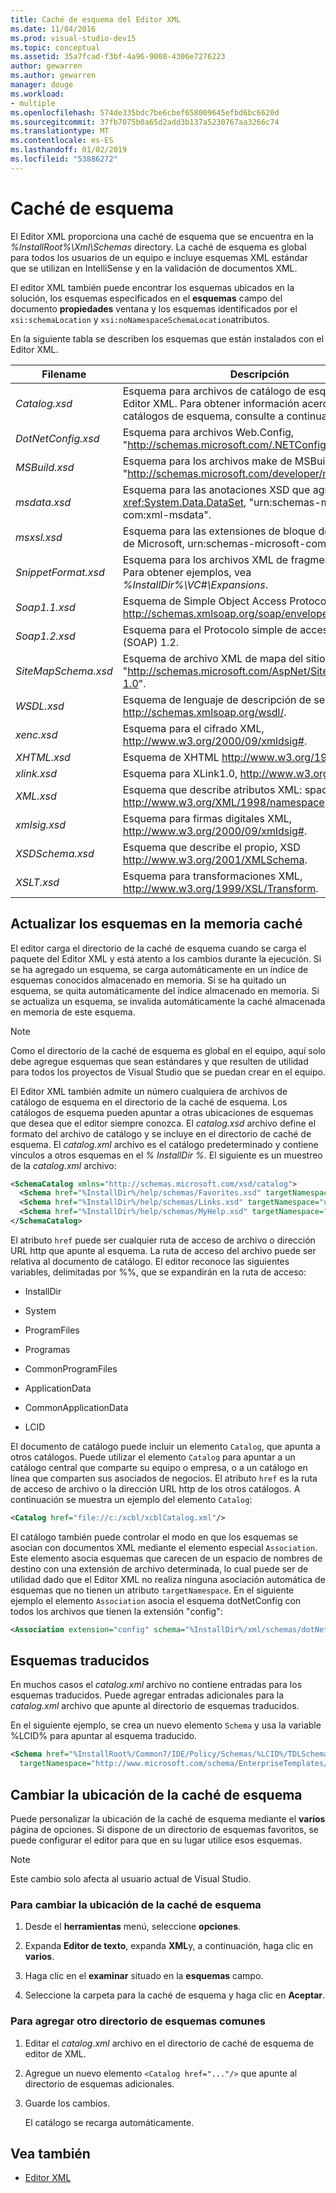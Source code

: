 ```yaml
---
title: Caché de esquema del Editor XML
ms.date: 11/04/2016
ms.prod: visual-studio-dev15
ms.topic: conceptual
ms.assetid: 35a7fcad-f3bf-4a96-9008-4306e7276223
author: gewarren
ms.author: gewarren
manager: douge
ms.workload:
- multiple
ms.openlocfilehash: 574de335bdc7be6cbef658009645efbd6bc6620d
ms.sourcegitcommit: 37fb7075b0a65d2add3b137a5230767aa3266c74
ms.translationtype: MT
ms.contentlocale: es-ES
ms.lasthandoff: 01/02/2019
ms.locfileid: "53886272"
---
```

# <a name="schema-cache"></a>Caché de esquema

El Editor XML proporciona una caché de esquema que se encuentra en la *%InstallRoot%\Xml\Schemas* directory. La caché de esquema es global para todos los usuarios de un equipo e incluye esquemas XML estándar que se utilizan en IntelliSense y en la validación de documentos XML.

El editor XML también puede encontrar los esquemas ubicados en la solución, los esquemas especificados en el **esquemas** campo del documento **propiedades** ventana y los esquemas identificados por el `xsi:schemaLocation` y `xsi:noNamespaceSchemaLocation`atributos.

En la siguiente tabla se describen los esquemas que están instalados con el Editor XML.


| Filename | Descripción |
|-| - |
| *Catalog.xsd* | Esquema para archivos de catálogo de esquema del Editor XML. Para obtener información acerca de los catálogos de esquema, consulte a continuación. |
| *DotNetConfig.xsd* | Esquema para archivos Web.Config, "<http://schemas.microsoft.com/.NETConfiguration/v2.0>". |
| *MSBuild.xsd* | Esquema para los archivos make de MSBuild, "<http://schemas.microsoft.com/developer/msbuild/2003>". |
| *msdata.xsd* | Esquema para las anotaciones XSD que agrega la clase <xref:System.Data.DataSet>, "urn:schemas-microsoft-com:xml-msdata". |
| *msxsl.xsd* | Esquema para las extensiones de bloque de script XSLT de Microsoft, urn:schemas-microsoft-com:xslt. |
| *SnippetFormat.xsd* | Esquema para los archivos XML de fragmento de código. Para obtener ejemplos, vea *%InstallDir%\VC#\Expansions*. |
| *Soap1.1.xsd* | Esquema de Simple Object Access Protocol (SOAP) 1.1, http://schemas.xmlsoap.org/soap/envelope/. |
| *Soap1.2.xsd* | Esquema para el Protocolo simple de acceso a objetos (SOAP) 1.2. |
| *SiteMapSchema.xsd* | Esquema de archivo XML de mapa del sitio ASP.NET, "<http://schemas.microsoft.com/AspNet/SiteMap-File-1.0>". |
| *WSDL.xsd* | Esquema de lenguaje de descripción de servicios Web, http://schemas.xmlsoap.org/wsdl/. |
| *xenc.xsd* | Esquema para el cifrado XML, http://www.w3.org/2000/09/xmldsig#. |
| *XHTML.xsd* | Esquema de XHTML http://www.w3.org/1999/xhtml. |
| *xlink.xsd* | Esquema para XLink1.0, http://www.w3.org/1999/xlink. |
| *XML.xsd* | Esquema que describe atributos XML: space y XML: lang, http://www.w3.org/XML/1998/namespace. |
| *xmlsig.xsd* | Esquema para firmas digitales XML, http://www.w3.org/2000/09/xmldsig#. |
| *XSDSchema.xsd* | Esquema que describe el propio, XSD http://www.w3.org/2001/XMLSchema. |
| *XSLT.xsd* | Esquema para transformaciones XML, http://www.w3.org/1999/XSL/Transform. |

## <a name="update-schemas-in-the-cache"></a>Actualizar los esquemas en la memoria caché
 El editor carga el directorio de la caché de esquema cuando se carga el paquete del Editor XML y está atento a los cambios durante la ejecución. Si se ha agregado un esquema, se carga automáticamente en un índice de esquemas conocidos almacenado en memoria. Si se ha quitado un esquema, se quita automáticamente del índice almacenado en memoria. Si se actualiza un esquema, se invalida automáticamente la caché almacenada en memoria de este esquema.

> [!NOTE]
> Como el directorio de la caché de esquema es global en el equipo, aquí solo debe agregue esquemas que sean estándares y que resulten de utilidad para todos los proyectos de Visual Studio que se puedan crear en el equipo.


 El Editor XML también admite un número cualquiera de archivos de catálogo de esquema en el directorio de la caché de esquema. Los catálogos de esquema pueden apuntar a otras ubicaciones de esquemas que desea que el editor siempre conozca. El *catalog.xsd* archivo define el formato del archivo de catálogo y se incluye en el directorio de caché de esquema. El *catalog.xml* archivo es el catálogo predeterminado y contiene vínculos a otros esquemas en el *% InstallDir %*. El siguiente es un muestreo de la *catalog.xml* archivo:

```xml
<SchemaCatalog xmlns="http://schemas.microsoft.com/xsd/catalog">
  <Schema href="%InstallDir%/help/schemas/Favorites.xsd" targetNamespace="urn:Favorites-Schema"/>
  <Schema href="%InstallDir%/help/schemas/Links.xsd" targetNamespace="urn:Links-Schema"/>
  <Schema href="%InstallDir%/help/schemas/MyHelp.xsd" targetNamespace="urn:VSHelp-Schema"/>
</SchemaCatalog>
```

 El atributo `href` puede ser cualquier ruta de acceso de archivo o dirección URL http que apunte al esquema. La ruta de acceso del archivo puede ser relativa al documento de catálogo. El editor reconoce las siguientes variables, delimitadas por %%, que se expandirán en la ruta de acceso:

-   InstallDir

-   System

-   ProgramFiles

-   Programas

-   CommonProgramFiles

-   ApplicationData

-   CommonApplicationData

-   LCID

El documento de catálogo puede incluir un elemento `Catalog`, que apunta a otros catálogos. Puede utilizar el elemento `Catalog` para apuntar a un catálogo central que comparte su equipo o empresa, o a un catálogo en línea que comparten sus asociados de negocios. El atributo `href` es la ruta de acceso de archivo o la dirección URL http de los otros catálogos. A continuación se muestra un ejemplo del elemento `Catalog`:

```xml
<Catalog href="file://c:/xcbl/xcblCatalog.xml"/>
```

 El catálogo también puede controlar el modo en que los esquemas se asocian con documentos XML mediante el elemento especial `Association`. Este elemento asocia esquemas que carecen de un espacio de nombres de destino con una extensión de archivo determinada, lo cual puede ser de utilidad dado que el Editor XML no realiza ninguna asociación automática de esquemas que no tienen un atributo `targetNamespace`. En el siguiente ejemplo el elemento `Association` asocia el esquema dotNetConfig con todos los archivos que tienen la extensión "config":

```xml
<Association extension="config" schema="%InstallDir%/xml/schemas/dotNetConfig.xsd"/>
```

## <a name="localized-schemas"></a>Esquemas traducidos
 En muchos casos el *catalog.xml* archivo no contiene entradas para los esquemas traducidos. Puede agregar entradas adicionales para la *catalog.xml* archivo que apunte al directorio de esquemas traducidos.

 En el siguiente ejemplo, se crea un nuevo elemento `Schema` y usa la variable %LCID% para apuntar al esquema traducido.

```xml
<Schema href="%InstallRoot%/Common7/IDE/Policy/Schemas/%LCID%/TDLSchema.xsd"
  targetNamespace="http://www.microsoft.com/schema/EnterpriseTemplates/TDLSchema"/>
```

## <a name="change-the-location-of-the-schema-cache"></a>Cambiar la ubicación de la caché de esquema

Puede personalizar la ubicación de la caché de esquema mediante el **varios** página de opciones. Si dispone de un directorio de esquemas favoritos, se puede configurar el editor para que en su lugar utilice esos esquemas.

> [!NOTE]
> Este cambio solo afecta al usuario actual de Visual Studio.

### <a name="to-change-the-schema-cache-location"></a>Para cambiar la ubicación de la caché de esquema

1.  Desde el **herramientas** menú, seleccione **opciones**.

2.  Expanda **Editor de texto**, expanda **XML**y, a continuación, haga clic en **varios**.

3.  Haga clic en el **examinar** situado en la **esquemas** campo.

4.  Seleccione la carpeta para la caché de esquema y haga clic en **Aceptar**.

### <a name="to-add-another-directory-of-common-schemas"></a>Para agregar otro directorio de esquemas comunes

1.  Editar el *catalog.xml* archivo en el directorio de caché de esquema de editor de XML.

2.  Agregue un nuevo elemento `<Catalog href="..."/>` que apunte al directorio de esquemas adicionales.

3.  Guarde los cambios.

     El catálogo se recarga automáticamente.

## <a name="see-also"></a>Vea también

- [Editor XML](../xml-tools/xml-editor.md)